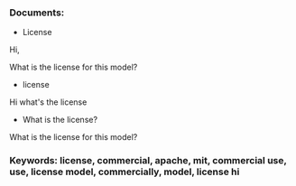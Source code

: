 ### Documents:
- License

Hi,
What is the license for this model?
- license

Hi what's the license
- What is the license?

What is the license for this model?
### Keywords: license, commercial, apache, mit, commercial use, use, license model, commercially, model, license hi